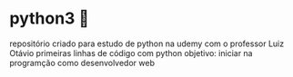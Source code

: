 # python3 🐍 
repositório criado para estudo de python na udemy com o professor Luiz Otávio
primeiras linhas de código com python
objetivo: iniciar na programção como desenvolvedor web

